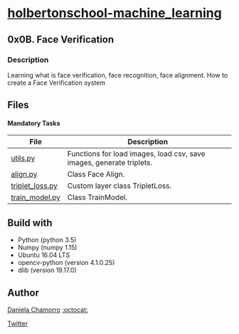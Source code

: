 # [holbertonschool-machine_learning](https://github.com/dalexach/holbertonschool-machine_learning)

## 0x0B. Face Verification
### Description 
Learning what is face verification, face recognition, face alignment.
How to create a Face Verification system

## Files
#### Mandatory Tasks

| File | Description |
| ------ | ------ |
| [utils.py](utils.py) | Functions for load images, load csv, save images, generate triplets. |
| [align.py](align.py) | Class Face Align. |
| [triplet_loss.py](triplet_loss.py) | Custom layer class TripletLoss. |
| [train_model.py](train_model.py) | Class TrainModel. || [verification.py](verification.py) | Class FaceVerification. |


## Build with
- Python (python 3.5)
- Numpy (numpy 1.15)
- Ubuntu 16.04 LTS 
- opencv-python (version 4.1.0.25)
- dlib (version 19.17.0)

## Author

[Daniela Chamorro](https://www.linkedin.com/in/dalexach/) [:octocat:](https://github.com/dalexach)

[Twitter](https://twitter.com/dalexach)
